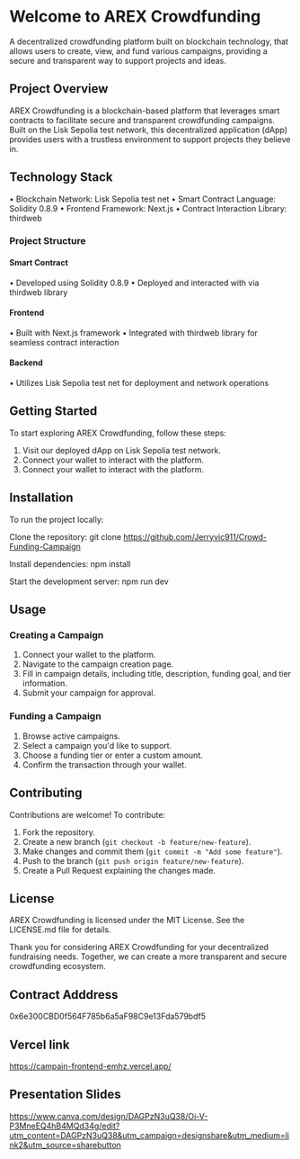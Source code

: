 # Welcome to AREX Crowdfunding

A decentralized crowdfunding platform built on blockchain technology, that allows users to create, view, and fund various campaigns, providing a secure and transparent way to support projects and ideas.

## Project Overview

AREX Crowdfunding is a blockchain-based platform that leverages smart contracts to facilitate secure and transparent crowdfunding campaigns. Built on the Lisk Sepolia test network, this decentralized application (dApp) provides users with a trustless environment to support projects they believe in.

## Technology Stack

• Blockchain Network: Lisk Sepolia test net
• Smart Contract Language: Solidity 0.8.9
• Frontend Framework: Next.js
• Contract Interaction Library: thirdweb

### Project Structure

#### Smart Contract

• Developed using Solidity 0.8.9
• Deployed and interacted with via thirdweb library

#### Frontend

• Built with Next.js framework
• Integrated with thirdweb library for seamless contract interaction

#### Backend

• Utilizes Lisk Sepolia test net for deployment and network operations

## Getting Started

To start exploring AREX Crowdfunding, follow these steps:

1. Visit our deployed dApp on Lisk Sepolia test network.
2. Connect your wallet to interact with the platform.
3. Connect your wallet to interact with the platform.

## Installation

To run the project locally:

Clone the repository: git clone https://github.com/Jerryvic911/Crowd-Funding-Campaign

Install dependencies:
npm install

Start the development server:
npm run dev

## Usage

### Creating a Campaign

1. Connect your wallet to the platform.
2. Navigate to the campaign creation page.
3. Fill in campaign details, including title, description, funding goal, and tier information.
4. Submit your campaign for approval.

### Funding a Campaign

1. Browse active campaigns.
2. Select a campaign you'd like to support.
3. Choose a funding tier or enter a custom amount.
4. Confirm the transaction through your wallet.

## Contributing

Contributions are welcome! To contribute:

1. Fork the repository.
2. Create a new branch (`git checkout -b feature/new-feature`).
3. Make changes and commit them (`git commit -m "Add some feature"`).
4. Push to the branch (`git push origin feature/new-feature`).
5. Create a Pull Request explaining the changes made.

## License

AREX Crowdfunding is licensed under the MIT License. See the LICENSE.md file for details.

Thank you for considering AREX Crowdfunding for your decentralized fundraising needs. Together, we can create a more transparent and secure crowdfunding ecosystem.

## Contract Adddress

0x6e300CBD0f564F785b6a5aF98C9e13Fda579bdf5

## Vercel link

https://campain-frontend-emhz.vercel.app/

## Presentation Slides

https://www.canva.com/design/DAGPzN3uQ38/Oi-V-P3MneEQ4hB4MQd34g/edit?utm_content=DAGPzN3uQ38&utm_campaign=designshare&utm_medium=link2&utm_source=sharebutton
